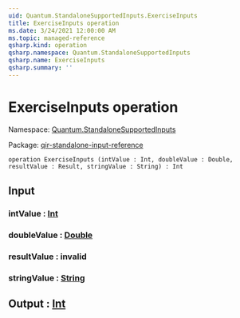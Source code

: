 ```yaml
---
uid: Quantum.StandaloneSupportedInputs.ExerciseInputs
title: ExerciseInputs operation
ms.date: 3/24/2021 12:00:00 AM
ms.topic: managed-reference
qsharp.kind: operation
qsharp.namespace: Quantum.StandaloneSupportedInputs
qsharp.name: ExerciseInputs
qsharp.summary: ''
---
```


# ExerciseInputs operation

Namespace: [Quantum.StandaloneSupportedInputs](xref:Quantum.StandaloneSupportedInputs)

Package: [qir-standalone-input-reference](https://nuget.org/packages/qir-standalone-input-reference)




```qsharp
operation ExerciseInputs (intValue : Int, doubleValue : Double, resultValue : Result, stringValue : String) : Int
```


## Input

### intValue : [Int](xref:microsoft.quantum.lang-ref.int)




### doubleValue : [Double](xref:microsoft.quantum.lang-ref.double)




### resultValue : __invalid<Result>__




### stringValue : [String](xref:microsoft.quantum.lang-ref.string)





## Output : [Int](xref:microsoft.quantum.lang-ref.int)

